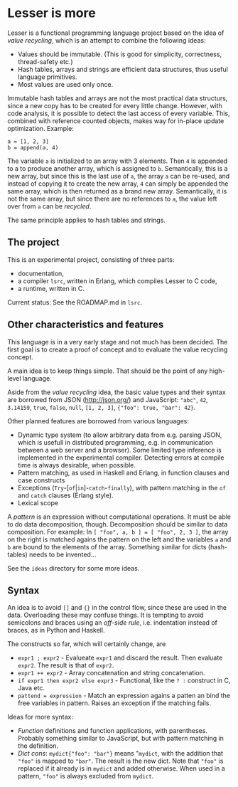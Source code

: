 Lesser is more
==============

Lesser is a functional programming language project based on the idea of _value recycling_, which is an attempt to combine the following ideas:

* Values should be immutable. (This is good for simplicity, correctness, thread-safety etc.)
* Hash tables, arrays and strings are efficient data structures, thus useful language primitives.
* Most values are used only once.

Immutable hash tables and arrays are not the most practical data structurs, since a new copy has to be created for every little change.  However, with code analysis, it is possible to detect the last access of every variable.  This, combined with reference counted objects, makes way for in-place update optimization.  Example:

```
a = [1, 2, 3]
b = append(a, 4)
```

The variable `a` is initialized to an array with 3 elements.  Then `4` is appended to a to produce another array, which is assigned to `b`.  Semantically, this is a new array, but since this is the last use of `a`, the array `a` can be re-used, and instead of copying it to create the new array, `4` can simply be appended the same array, which is then returned as a brand new array.  Semantically, it is not the same array, but since there are no references to `a`, the value left over from `a` can be _recycled_.

The same principle applies to hash tables and strings.

The project
-----------

This is an experimental project, consisting of three parts:

* documentation,
* a compiler `lsrc`, written in Erlang, which compiles Lesser to C code,
* a runtime, written in C.

Current status: See the ROADMAP.md in `lsrc`.

Other characteristics and features
----------------------------------

This language is in a very early stage and not much has been decided.  The first goal is to create a proof of concept and to evaluate the value recycling concept.

A main idea is to keep things simple.  That should be the point of any high-level language.

Aside from the _value recycling_ idea, the basic value types and their syntax are borrowed from JSON (http://json.org/) and JavaScript: `"abc"`, `42`, `3.14159`, `true`, `false`, `null`, `[1, 2, 3]`, `{"foo": true, "bar": 42}`.

Other planned features are borrowed from various languages:

* Dynamic type system (to allow arbitrary data from e.g. parsing JSON, which is usefull in distributed programming, e.g. in communication between a web server and a browser).  Some limited type inference is implemented in the experimental compiler.  Detecting errors at compile time is always desirable, when possible.
* Pattern matching, as used in Haskell and Erlang, in function clauses and case constructs
* Exceptions (`Try`-[`of`|`in`]-`catch`-`finally`), with pattern matching in the `of` and `catch` clauses (Erlang style).
* Lexical scope

A _pattern_ is an expression without computational operations.  It must be able to do data decomposition, though.  Decomposition should be similar to data composition.  For example: In `[ "foo", a, b ] = [ "foo", 2, 3 ]`, the array on the right is matched agains the pattern on the left and the variables `a` and `b` are bound to the elements of the array.  Something similar for dicts (hash-tables) needs to be invented...

See the `ideas` directory for some more ideas.


Syntax
------

An idea is to avoid `[]` and `{}` in the control flow, since these are used in the data.  Overloading these may confuse things.  It is tempting to avoid semicolons and braces using an _off-side rule_, i.e. indentation instead of braces, as in Python and Haskell.

The constructs so far, which will certainly change, are

* `expr1 ; expr2` - Evalueate `expr1` and discard the result.  Then evaluate `expr2`.  The result is that of `expr2`.
* `expr1 ++ expr2` - Array concatenation and string concatenation.
* `if expr1 then expr2 else expr3` - Functional, like the `? :` construct in C, Java etc.
* `pattend = expression` - Match an expression agains a patten an bind the free variables in pattern.  Raises an exception if the matching fails.

Ideas for more syntax:

* _Function_ definitions and function applications, with parentheses.  Probably something similar to JavaScript, but with pattern matching in the definition.
* _Dict cons_: `mydict{"foo": "bar"}` means "`mydict`, with the addition that `"foo"` is mapped to `"bar"`. The result is the new dict.  Note that `"foo"` is replaced if it already is in `mydict` and added otherwise.  When used in a pattern, `"foo"` is always excluded from `mydict`.
